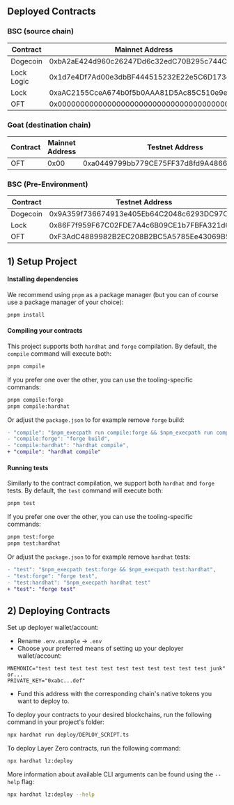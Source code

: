 ## Deployed Contracts

### BSC (source chain)

| Contract   | Mainnet Address                            | Testnet Address                            |
| ---------- | ------------------------------------------ | ------------------------------------------ |
| Dogecoin   | 0xbA2aE424d960c26247Dd6c32edC70B295c744C43 | 0x9A359f736674913e405Eb64C2048c6293DC97CbF |
| Lock Logic | 0x1d7e4Df7Ad00e3dbBF444515232E22e5C6D173e8 | 0x0b52bF217E0FBaa025e0ae9fF0D2Bb5497C22d82 |
| Lock       | 0xaAC2155CceA674b0f5b0AAA81D5Ac85C510e9e98 | 0x4461ccD816E9952Ebd0BaF0661ac4E28de0d5095 |
| OFT        | 0x0000000000000000000000000000000000000000 | 0xfd4CAd694B5eB50a4555ABce2Ee99d5bdC423736 |

### Goat (destination chain)

| Contract | Mainnet Address | Testnet Address                            |
| -------- | --------------- | ------------------------------------------ |
| OFT      | 0x00            | 0xa0449799bb779CE75FF37d8fd9A486603F24B804 |

### BSC (Pre-Environment)

| Contract | Testnet Address                            |
| -------- | ------------------------------------------ |
| Dogecoin | 0x9A359f736674913e405Eb64C2048c6293DC97CbF |
| Lock     | 0x86F7f959F67C02FDE7A4c6B09CE1b7FBFA321d64 |
| OFT      | 0xF3AdC4889982B2EC208B2BC5A5785Ee43069B56B |

## 1) Setup Project

#### Installing dependencies

We recommend using `pnpm` as a package manager (but you can of course use a package manager of your choice):

```bash
pnpm install
```

#### Compiling your contracts

This project supports both `hardhat` and `forge` compilation. By default, the `compile` command will execute both:

```bash
pnpm compile
```

If you prefer one over the other, you can use the tooling-specific commands:

```bash
pnpm compile:forge
pnpm compile:hardhat
```

Or adjust the `package.json` to for example remove `forge` build:

```diff
- "compile": "$npm_execpath run compile:forge && $npm_execpath run compile:hardhat",
- "compile:forge": "forge build",
- "compile:hardhat": "hardhat compile",
+ "compile": "hardhat compile"
```

#### Running tests

Similarly to the contract compilation, we support both `hardhat` and `forge` tests. By default, the `test` command will execute both:

```bash
pnpm test
```

If you prefer one over the other, you can use the tooling-specific commands:

```bash
pnpm test:forge
pnpm test:hardhat
```

Or adjust the `package.json` to for example remove `hardhat` tests:

```diff
- "test": "$npm_execpath test:forge && $npm_execpath test:hardhat",
- "test:forge": "forge test",
- "test:hardhat": "$npm_execpath hardhat test"
+ "test": "forge test"
```

## 2) Deploying Contracts

Set up deployer wallet/account:

- Rename `.env.example` -> `.env`
- Choose your preferred means of setting up your deployer wallet/account:

```
MNEMONIC="test test test test test test test test test test test junk"
or...
PRIVATE_KEY="0xabc...def"
```

- Fund this address with the corresponding chain's native tokens you want to deploy to.

To deploy your contracts to your desired blockchains, run the following command in your project's folder:

```bash
npx hardhat run deploy/DEPLOY_SCRIPT.ts
```

To deploy Layer Zero contracts, run the following command:

```bash
npx hardhat lz:deploy
```

More information about available CLI arguments can be found using the `--help` flag:

```bash
npx hardhat lz:deploy --help
```
